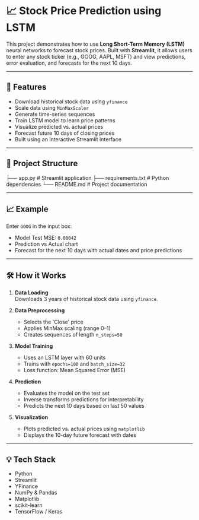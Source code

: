 # 📈 Stock Price Prediction using LSTM

This project demonstrates how to use **Long Short-Term Memory (LSTM)** neural networks to forecast stock prices. Built with **Streamlit**, it allows users to enter any stock ticker (e.g., GOOG, AAPL, MSFT) and view predictions, error evaluation, and forecasts for the next 10 days.

---

## 📌 Features

- Download historical stock data using `yfinance`
- Scale data using `MinMaxScaler`
- Generate time-series sequences
- Train LSTM model to learn price patterns
- Visualize predicted vs. actual prices
- Forecast future 10 days of closing prices
- Built using an interactive Streamlit interface

---

## 📂 Project Structure
├── app.py # Streamlit application
├── requirements.txt # Python dependencies
└── README.md # Project documentation

---

## 📈 Example

Enter `GOOG` in the input box:

- Model Test MSE: `0.00042`
- Prediction vs Actual chart
- Forecast for the next 10 days with actual dates and price predictions

---

## 🛠️ How it Works

1. **Data Loading**  
   Downloads 3 years of historical stock data using `yfinance`.

2. **Data Preprocessing**  
   - Selects the 'Close' price
   - Applies MinMax scaling (range 0–1)
   - Creates sequences of length `n_steps=50`

3. **Model Training**  
   - Uses an LSTM layer with 60 units
   - Trains with `epochs=100` and `batch_size=32`
   - Loss function: Mean Squared Error (MSE)

4. **Prediction**  
   - Evaluates the model on the test set
   - Inverse transforms predictions for interpretability
   - Predicts the next 10 days based on last 50 values

5. **Visualization**  
   - Plots predicted vs. actual prices using `matplotlib`
   - Displays the 10-day future forecast with dates

---

## 💡 Tech Stack

- Python
- Streamlit
- YFinance
- NumPy & Pandas
- Matplotlib
- scikit-learn
- TensorFlow / Keras

